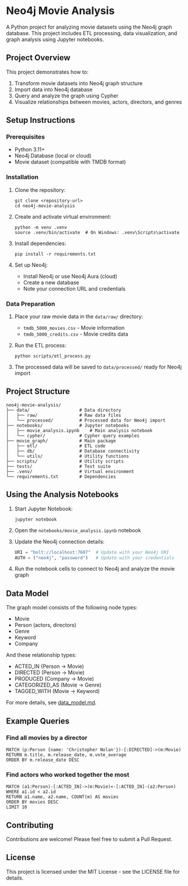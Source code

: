 # Neo4j Movie Analysis

A Python project for analyzing movie datasets using the Neo4j graph database. This project includes ETL processing, data visualization, and graph analysis using Jupyter notebooks.

## Project Overview

This project demonstrates how to:

1. Transform movie datasets into Neo4j graph structure
2. Import data into Neo4j database
3. Query and analyze the graph using Cypher
4. Visualize relationships between movies, actors, directors, and genres

## Setup Instructions

### Prerequisites

- Python 3.11+
- Neo4j Database (local or cloud)
- Movie dataset (compatible with TMDB format)

### Installation

1. Clone the repository:
   ```
   git clone <repository-url>
   cd neo4j-movie-analysis
   ```

2. Create and activate virtual environment:
   ```
   python -m venv .venv
   source .venv/bin/activate  # On Windows: .venv\Scripts\activate
   ```

3. Install dependencies:
   ```
   pip install -r requirements.txt
   ```

4. Set up Neo4j:
   - Install Neo4j or use Neo4j Aura (cloud)
   - Create a new database
   - Note your connection URL and credentials

### Data Preparation

1. Place your raw movie data in the `data/raw/` directory:
   - `tmdb_5000_movies.csv` - Movie information
   - `tmdb_5000_credits.csv` - Movie credits data

2. Run the ETL process:
   ```
   python scripts/etl_process.py
   ```

3. The processed data will be saved to `data/processed/` ready for Neo4j import

## Project Structure

```
neo4j-movie-analysis/
├── data/                   # Data directory
│   ├── raw/                # Raw data files
│   └── processed/          # Processed data for Neo4j import
├── notebooks/              # Jupyter notebooks
│   ├── movie_analysis.ipynb    # Main analysis notebook
│   └── cypher/             # Cypher query examples
├── movie_graph/            # Main package
│   ├── etl/                # ETL code
│   ├── db/                 # Database connectivity
│   └── utils/              # Utility functions
├── scripts/                # Utility scripts
├── tests/                  # Test suite
├── .venv/                  # Virtual environment
└── requirements.txt        # Dependencies
```

## Using the Analysis Notebooks

1. Start Jupyter Notebook:
   ```
   jupyter notebook
   ```

2. Open the `notebooks/movie_analysis.ipynb` notebook

3. Update the Neo4j connection details:
   ```python
   URI = "bolt://localhost:7687"  # Update with your Neo4j URI
   AUTH = ("neo4j", "password")   # Update with your credentials
   ```

4. Run the notebook cells to connect to Neo4j and analyze the movie graph

## Data Model

The graph model consists of the following node types:
- Movie
- Person (actors, directors)
- Genre
- Keyword
- Company

And these relationship types:
- ACTED_IN (Person → Movie)
- DIRECTED (Person → Movie)
- PRODUCED (Company → Movie)
- CATEGORIZED_AS (Movie → Genre)
- TAGGED_WITH (Movie → Keyword)

For more details, see [data_model.md](data_model.md).

## Example Queries

### Find all movies by a director
```cypher
MATCH (p:Person {name: 'Christopher Nolan'})-[:DIRECTED]->(m:Movie)
RETURN m.title, m.release_date, m.vote_average
ORDER BY m.release_date DESC
```

### Find actors who worked together the most
```cypher
MATCH (a1:Person)-[:ACTED_IN]->(m:Movie)<-[:ACTED_IN]-(a2:Person)
WHERE a1.id < a2.id
RETURN a1.name, a2.name, COUNT(m) AS movies
ORDER BY movies DESC
LIMIT 10
```

## Contributing

Contributions are welcome! Please feel free to submit a Pull Request.

## License

This project is licensed under the MIT License - see the LICENSE file for details. 